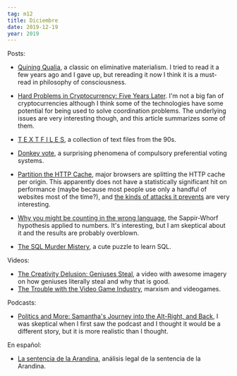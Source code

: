 ```yaml
---
tag: m12
title: Diciembre
date: 2019-12-19
year: 2019
---
```


Posts:

- [Quining Qualia](http://cogprints.org/254/1/quinqual.htm), a classic on eliminative materialism. I tried to read it a few years ago and I gave up, but rereading it now I think it is a must-read in philosophy of consciousness.
- [Hard Problems in Cryptocurrency: Five Years Later](https://vitalik.ca/general/2019/11/22/progress.html). I'm not a big fan of cryptocurrencies although I think some of the technologies have some potential for being used to solve coordination problems. The underlying issues are very interesting though, and this article summarizes some of them.
- [T E X T F I L E S](http://www.textfiles.com/directory.html), a collection of text files from the 90s.
- [Donkey vote](https://en.wikipedia.org/wiki/Donkey_vote), a surprising phenomena of compulsory preferential voting systems.
- [Partition the HTTP Cache](https://www.chromestatus.com/feature/5730772021411840), major browsers are splitting the HTTP cache per origin. This apparently does not have a statistically significant hit on performance (maybe because most people use only a handful of websites most of the time?), and [the kinds of attacks it prevents](https://terjanq.github.io/Bug-Bounty/Google/cache-attack-06jd2d2mz2r0/index.html) are very interesting.

- [Why you might be counting in the wrong language](https://www.bbc.com/future/article/20191121-why-you-might-be-counting-in-the-wrong-language), the Sappir-Whorf hypothesis applied to numbers. It's interesting, but I am skeptical about it and the results are probably overblown.

- [The SQL Murder Mistery](https://mystery.knightlab.com/), a cute puzzle to learn SQL.

Videos:

- [The Creativity Delusion: Geniuses Steal](https://www.youtube.com/watch?v=CB1KE5dbOZo), a video with awesome imagery on how geniuses literally steal and why that is good.
- [The Trouble with the Video Game Industry](http://www.youtube.com/watch?v=IYkLVU5UGM8), marxism and videogames.

Podcasts:

- [Politics and More: Samantha's Journey into the Alt-Right, and Back](http://www.wnyc.org/story/samanthas-journey-alt-right-and-back-pm/), I was skeptical when I first saw the podcast and I thought it would be a different story, but it is more realistic than I thought.

En español:

- [La sentencia de la Arandina](http://asihablociceron.blogspot.com/2019/12/la-sentencia-de-la-arandina.html), análisis legal de la sentencia de la Arandina.



